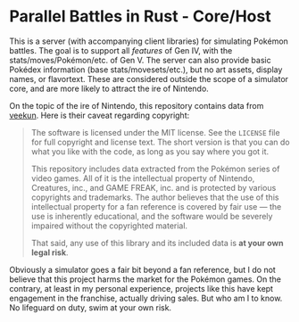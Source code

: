 # Parallel Battles in Rust - Core/Host

This is a server (with accompanying client libraries) for simulating Pokémon battles. The goal is to support all *features* of Gen IV, with the stats/moves/Pokémon/etc. of Gen V. The server can also provide basic Pokédex information (base stats/movesets/etc.), but no art assets, display names, or flavortext. These are considered outside the scope of a simulator core, and are more likely to attract the ire of Nintendo.

On the topic of the ire of Nintendo, this repository contains data from [veekun](https://github.com/veekun/pokedex). Here is their caveat regarding copyright:

> The software is licensed under the MIT license.  See the `LICENSE` file for full copyright and license text.  The short version is that you can do what you like with the code, as long as you say where you got it.
>
> This repository includes data extracted from the Pokémon series of video games.  All of it is the intellectual property of Nintendo, Creatures, inc., and GAME FREAK, inc. and is protected by various copyrights and trademarks.  The author believes that the use of this intellectual property for a fan reference is covered by fair use — the use is inherently educational, and the software would be severely impaired without the copyrighted material.
>
> That said, any use of this library and its included data is **at your own legal risk**.

Obviously a simulator goes a fair bit beyond a fan reference, but I do not believe that this project harms the market for the Pokémon games. On the contrary, at least in my personal experience, projects like this have kept engagement in the franchise, actually driving sales. But who am I to know. No lifeguard on duty, swim at your own risk.
